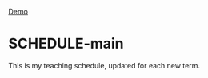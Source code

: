 [Demo](https://felice63.github.io/SCHEDULE-Master/)

# SCHEDULE-main
This is my teaching schedule, updated for each new term.

